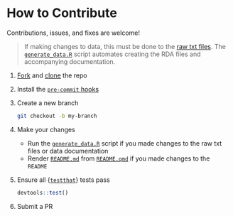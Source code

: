 # How to Contribute
Contributions, issues, and fixes are welcome!

> If making changes to data, this must be done to the [raw txt files](../data-raw/corpus/). The [`generate_data.R`](../data-raw/generate_data.R) script automates creating the RDA files and accompanying documentation.

1. [Fork](https://docs.github.com/en/pull-requests/collaborating-with-pull-requests/working-with-forks/fork-a-repo) and [clone](https://docs.github.com/en/repositories/creating-and-managing-repositories/cloning-a-repository) the repo

1. Install the [`pre-commit` hooks](https://pre-commit.com/#install)

1. Create a new branch

    ```bash
    git checkout -b my-branch
    ```

1. Make your changes

    * Run the [`generate_data.R`](../data-raw/generate_data.R) script if you made changes to the raw txt files or data documentation
    * Render [`README.md`](../README.md) from [`README.qmd`](../README.md) if you made changes to the `README`

1. Ensure all {[`testthat`](https://testthat.r-lib.org/)} tests pass

    ```R
    devtools::test()
    ```

1. Submit a PR
